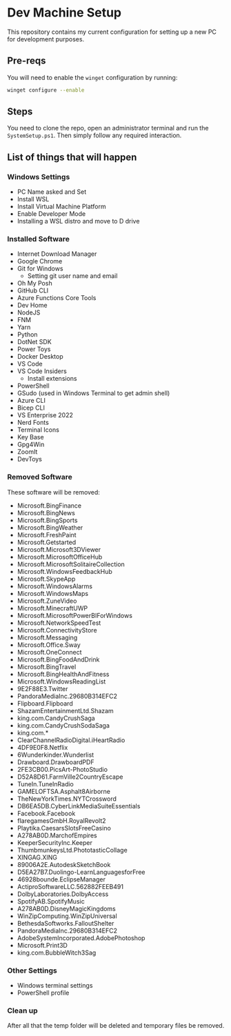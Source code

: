 # Dev Machine Setup

This repository contains my current configuration for setting up a new PC for development purposes.

## Pre-reqs

You will need to enable the `winget` configuration by running:

```bash
winget configure --enable
```

## Steps

You need to clone the repo, open an administrator terminal and run the `SystemSetup.ps1`. Then simply follow any required interaction.

## List of things that will happen

### Windows Settings

* PC Name asked and Set
* Install WSL
* Install Virtual Machine Platform
* Enable Developer Mode
* Installing a WSL distro and move to D drive

### Installed Software

* Internet Download Manager
* Google Chrome
* Git for Windows
  * Setting git user name and email
* Oh My Posh
* GitHub CLI
* Azure Functions Core Tools
* Dev Home
* NodeJS
* FNM
* Yarn
* Python
* DotNet SDK
* Power Toys
* Docker Desktop
* VS Code
* VS Code Insiders
  * Install extensions
* PowerShell
* GSudo (used in Windows Terminal to get admin shell)
* Azure CLI
* Bicep CLI
* VS Enterprise 2022
* Nerd Fonts
* Terminal Icons
* Key Base
* Gpg4Win
* ZoomIt
* DevToys

### Removed Software

These software will be removed:

* Microsoft.BingFinance
* Microsoft.BingNews
* Microsoft.BingSports
* Microsoft.BingWeather
* Microsoft.FreshPaint
* Microsoft.Getstarted
* Microsoft.Microsoft3DViewer
* Microsoft.MicrosoftOfficeHub
* Microsoft.MicrosoftSolitaireCollection
* Microsoft.WindowsFeedbackHub
* Microsoft.SkypeApp
* Microsoft.WindowsAlarms
* Microsoft.WindowsMaps
* Microsoft.ZuneVideo
* Microsoft.MinecraftUWP
* Microsoft.MicrosoftPowerBIForWindows
* Microsoft.NetworkSpeedTest
* Microsoft.ConnectivityStore
* Microsoft.Messaging
* Microsoft.Office.Sway
* Microsoft.OneConnect
* Microsoft.BingFoodAndDrink
* Microsoft.BingTravel
* Microsoft.BingHealthAndFitness
* Microsoft.WindowsReadingList
* 9E2F88E3.Twitter
* PandoraMediaInc.29680B314EFC2
* Flipboard.Flipboard
* ShazamEntertainmentLtd.Shazam
* king.com.CandyCrushSaga
* king.com.CandyCrushSodaSaga
* king.com.*
* ClearChannelRadioDigital.iHeartRadio
* 4DF9E0F8.Netflix
* 6Wunderkinder.Wunderlist
* Drawboard.DrawboardPDF
* 2FE3CB00.PicsArt-PhotoStudio
* D52A8D61.FarmVille2CountryEscape
* TuneIn.TuneInRadio
* GAMELOFTSA.Asphalt8Airborne
* TheNewYorkTimes.NYTCrossword
* DB6EA5DB.CyberLinkMediaSuiteEssentials
* Facebook.Facebook
* flaregamesGmbH.RoyalRevolt2
* Playtika.CaesarsSlotsFreeCasino
* A278AB0D.MarchofEmpires
* KeeperSecurityInc.Keeper
* ThumbmunkeysLtd.PhototasticCollage
* XINGAG.XING
* 89006A2E.AutodeskSketchBook
* D5EA27B7.Duolingo-LearnLanguagesforFree
* 46928bounde.EclipseManager
* ActiproSoftwareLLC.562882FEEB491
* DolbyLaboratories.DolbyAccess
* SpotifyAB.SpotifyMusic
* A278AB0D.DisneyMagicKingdoms
* WinZipComputing.WinZipUniversal
* BethesdaSoftworks.FalloutShelter
* PandoraMediaInc.29680B314EFC2
* AdobeSystemIncorporated.AdobePhotoshop
* Microsoft.Print3D
* king.com.BubbleWitch3Sag

### Other Settings

* Windows terminal settings
* PowerShell profile

### Clean up

After all that the temp folder will be deleted and temporary files be removed.
